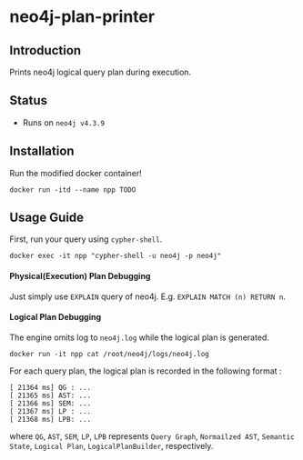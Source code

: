 # neo4j-plan-printer

## Introduction

Prints neo4j logical query plan during execution. 

## Status
- Runs on `neo4j v4.3.9`

## Installation

Run the modified docker container!
```
docker run -itd --name npp TODO
```

## Usage Guide

First, run your query using `cypher-shell`.
```
docker exec -it npp "cypher-shell -u neo4j -p neo4j"
```

#### Physical(Execution) Plan Debugging

Just simply use `EXPLAIN` query of neo4j. E.g. `EXPLAIN MATCH (n) RETURN n`.

#### Logical Plan Debugging

The engine omits log to `neo4j.log` while the logical plan is generated.
```
docker run -it npp cat /root/neo4j/logs/neo4j.log
```

For each query plan, the logical plan is recorded in the following format :
```
[ 21364 ms] QG : ...
[ 21365 ms] AST: ...
[ 21366 ms] SEM: ...
[ 21367 ms] LP : ...
[ 21368 ms] LPB: ...
```
where `QG`, `AST`, `SEM`, `LP`, `LPB` represents `Query Graph`, `Normailzed AST`, `Semantic State`, `Logical Plan`, `LogicalPlanBuilder`, respectively.

